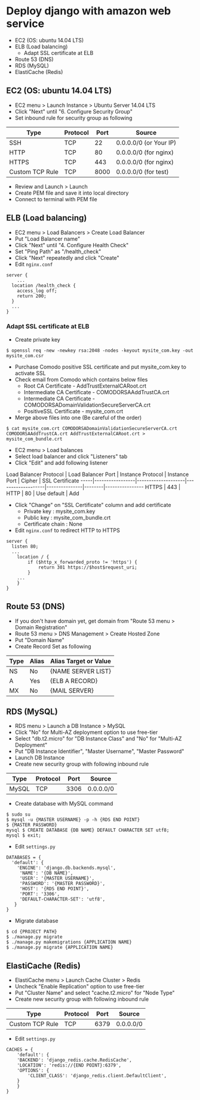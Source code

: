 # Deploy django with amazon web service

- EC2 (OS: ubuntu 14.04 LTS)
- ELB (Load balancing)
	- Adapt SSL certificate at ELB
- Route 53 (DNS)
- RDS (MySQL)
- ElastiCache (Redis)


## EC2 (OS: ubuntu 14.04 LTS)

- EC2 menu > Launch Instance > Ubuntu Server 14.04 LTS
- Click "Next" until "6. Configure Security Group"
- Set inbound rule for security group as following

Type | Protocol | Port | Source
-----|----------|------|-------
SSH | TCP | 22 | 0.0.0.0/0 (or Your IP)
HTTP | TCP | 80 | 0.0.0.0/0 (for nginx)
HTTPS | TCP | 443 | 0.0.0.0/0 (for nginx)
Custom TCP Rule | TCP | 8000 | 0.0.0.0/0 (for test)

- Review and Launch > Launch
- Create PEM file and save it into local directory
- Connect to terminal with PEM file


## ELB (Load balancing)

- EC2 menu > Load Balancers > Create Load Balancer
- Put "Load Balancer name"
- Click "Next" until "4. Configure Health Check"
- Set "Ping Path" as "/health_check"
- Click "Next" repeatedly and click "Create"
- Edit `nginx.conf`

~~~~
server {
	...
  location /health_check {
  	access_log off;
    return 200;
  }
  ...
}
~~~~


### Adapt SSL certificate at ELB

- Create private key

~~~~~
$ openssl req -new -newkey rsa:2048 -nodes -keyout mysite_com.key -out mysite_com.csr
~~~~~

- Purchase Comodo positive SSL certificate and put mysite_com.key to activate SSL
- Check email from Comodo which contains below files
	- Root CA Certificate - AddTrustExternalCARoot.crt
	- Intermediate CA Certificate - COMODORSAAddTrustCA.crt
	- Intermediate CA Certificate - COMODORSADomainValidationSecureServerCA.crt
	- PositiveSSL Certificate - mysite_com.crt
- Merge above files into one (Be careful of the order)

~~~~
$ cat mysite_com.crt COMODORSADomainValidationSecureServerCA.crt  COMODORSAAddTrustCA.crt AddTrustExternalCARoot.crt > mysite_com_bundle.crt
~~~~

- EC2 menu > Load balances
- Select load balancer and click "Listeners" tab
- Click "Edit" and add following listener

Load Balancer Protocol | Load Balancer Port | Instance Protocol | Instance Port | Cipher | SSL Certificate
-----|-----------------|--------------------|-------------------|---------------|--------|----------------
HTTPS | 443 | HTTP | 80 | Use default | Add

- Click "Change" on "SSL Certificate" column and add certificate
	- Private key : mysite_com.key
	- Public key : mysite_com_bundle.crt
	- Certificate chain : None
- Edit `nginx.conf` to redirect HTTP to HTTPS

~~~~
server {
  listen 80;
  ...
	location / {
		if ($http_x_forwarded_proto != 'https') {
			return 301 https://$host$request_uri;
		}
	...
	}
}
~~~~


## Route 53 (DNS)

- If you don't have domain yet, get domain from "Route 53 menu > Domain Registration"
- Route 53 menu > DNS Management > Create Hosted Zone
- Put "Domain Name"
- Create Record Set as following

Type | Alias | Alias Target or Value
-----|-------|----------------------
NS | No | {NAME SERVER LIST}
A | Yes | {ELB A RECORD}
MX | No | {MAIL SERVER}


## RDS (MySQL)

- RDS menu > Launch a DB Instance > MySQL
- Click "No" for Multi-AZ deployment option to use free-tier
- Select "db.t2.micro" for "DB Instance Class" and "No" for "Multi-AZ Deployment"
- Put "DB Instance Identifier", "Master Username", "Master Password"
- Launch DB Instance
- Create new security group with following inbound rule

Type | Protocol | Port | Source
-----|----------|------|-------
MySQL | TCP | 3306 | 0.0.0.0/0

- Create database with MySQL command

~~~~
$ sudo su
$ mysql -u {MASTER USERNAME} -p -h {RDS END POINT} 
$ {MASTER PASSWORD}
mysql $ CREATE DATABASE {DB NAME} DEFAULT CHARACTER SET utf8;
mysql $ exit;
~~~~

- Edit `settings.py`

~~~~
DATABASES = {
  'default': {
    'ENGINE': 'django.db.backends.mysql',
     'NAME': '{DB NAME}',
     'USER': '{MASTER USERNAME}',
     'PASSWORD': '{MASTER PASSWORD}',
     'HOST': '{RDS END POINT}',
     'PORT': '3306',
     'DEFAULT-CHARACTER-SET': 'utf8',
   }
}
~~~~

- Migrate database

~~~~
$ cd {PROJECT PATH}
$ ./manage.py migrate
$ ./manage.py makemigrations {APPLICATION NAME}
$ ./manage.py migrate {APPLICATION NAME}
~~~~


## ElastiCache (Redis)

- ElastiCache menu > Launch Cache Cluster > Redis
- Uncheck "Enable Replication" option to use free-tier
- Put "Cluster Name" and select "cache.t2.micro" for "Node Type"
- Create new security group with following inbound rule

Type | Protocol | Port | Source
-----|----------|------|-------
Custom TCP Rule | TCP | 6379 | 0.0.0.0/0

- Edit `settings.py`

~~~~
CACHES = {
	'default': {
  	'BACKEND': 'django_redis.cache.RedisCache',
    'LOCATION': 'redis://{END POINT}:6379',
    'OPTIONS': {
    	'CLIENT_CLASS': 'django_redis.client.DefaultClient',
    }
	}
}
